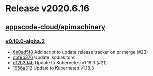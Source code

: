 # Release v2020.6.16


## [appscode-cloud/apimachinery](https://github.com/appscode-cloud/apimachinery)

### [v0.10.0-alpha.2](https://github.com/appscode-cloud/apimachinery/releases/tag/v0.10.0-alpha.2)

- [6e0ad5f8](https://github.com/appscode-cloud/apimachinery/commit/6e0ad5f8) Add script to update release tracker on pr merge (#23)
- [cbf9b376](https://github.com/appscode-cloud/apimachinery/commit/cbf9b376) Update .kodiak.toml
- [d12b3d4b](https://github.com/appscode-cloud/apimachinery/commit/d12b3d4b) Update to Kubernetes v1.18.3 (#21)
- [1956a312](https://github.com/appscode-cloud/apimachinery/commit/1956a312) Update to Kubernetes v1.18.3



